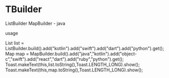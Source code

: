 # TBuilder
ListBuilder MapBuilder  - java

usage

List list = ListBuilder.build().add("kotlin").add("swift").add("dart").add("python").get();
Map map = MapBuilder.build().add("java","kotlin").add("object-c","swift").add("react","dart").add("ruby","python").get();
Toast.makeText(this,list.toString(),Toast.LENGTH_LONG).show();
Toast.makeText(this,map.toString(),Toast.LENGTH_LONG).show();
